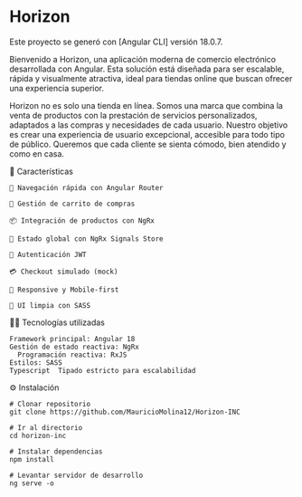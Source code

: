 # Horizon

Este proyecto se generó con [Angular CLI] versión 18.0.7.

Bienvenido a Horizon, una aplicación moderna de comercio electrónico desarrollada con Angular. Esta solución está diseñada para ser escalable, rápida y visualmente atractiva, ideal para tiendas online que buscan ofrecer una experiencia superior.

Horizon no es solo una tienda en línea. Somos una marca que combina la venta de productos con la prestación de servicios personalizados, adaptados a las compras y necesidades de cada usuario. Nuestro objetivo es crear una experiencia de usuario excepcional, accesible para todo tipo de público. Queremos que cada cliente se sienta cómodo, bien atendido y como en casa.

🚀 Características

    🧭 Navegación rápida con Angular Router

    🛒 Gestión de carrito de compras

    📦 Integración de productos con NgRx

    🧠 Estado global con NgRx Signals Store

    🔐 Autenticación JWT

    💳 Checkout simulado (mock)

    📱 Responsive y Mobile-first

    🎨 UI limpia con SASS 

🧑‍💻 Tecnologías utilizadas

    Framework principal: Angular 18
    Gestión de estado reactiva: NgRx
	  Programación reactiva: RxJS
    Estilos: SASS
    Typescript	Tipado estricto para escalabilidad

⚙️ Instalación

    # Clonar repositorio
    git clone https://github.com/MauricioMolina12/Horizon-INC

    # Ir al directorio
    cd horizon-inc

    # Instalar dependencias
    npm install

    # Levantar servidor de desarrollo
    ng serve -o






